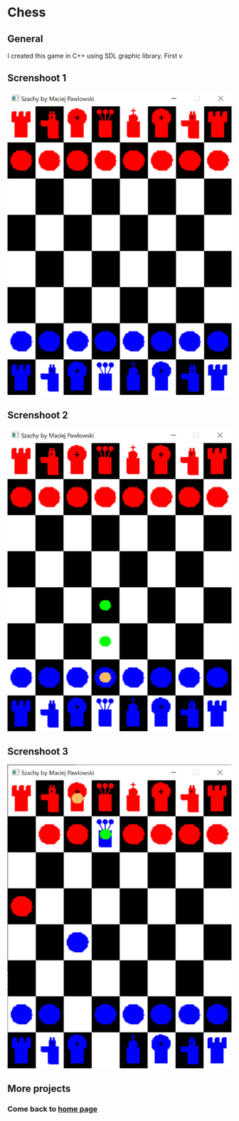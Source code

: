# Chess

## General
I created this game in C++ using SDL graphic library. First v

## Screnshoot 1
<img src="chess_1.png" alt="photo_1" width="650"/>

## Screnshoot 2
<img src="chess_2.png" alt="photo_2" width="650"/>

## Screnshoot 3
<img src="chess_3.png" alt="photo_3" width="650"/>



## More projects
### Come back to [home page](https://maciekpawlowski1.github.io/)
